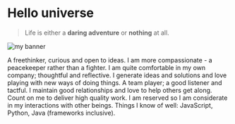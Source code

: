 # Hello universe
> Life is either a **daring adventure** or  **nothing** at all.

![my banner]([https://res.cloudinary.com/doltfsoo1/image/upload/v1594630833/mines/linkedin_i3dz9l.png](https://res.cloudinary.com/doltfsoo1/image/upload/v1594630833/mines/linkedin_i3dz9l.png))

A freethinker, curious and open to ideas. I am more compassionate - a peacekeeper rather than a fighter. I am quite comfortable in my own company; thoughtful and reflective. I generate ideas and solutions and love playing with new ways of doing things. A team player; a good listener and tactful. I maintain good relationships and love to help others get along. Count on me to deliver high quality work. I am reserved so I am considerate in my interactions with other beings. 
Things I know of well: JavaScript, Python, Java (frameworks inclusive).
